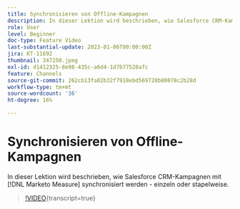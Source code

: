 ```yaml
---
title: Synchronisieren von Offline-Kampagnen
description: In dieser Lektion wird beschrieben, wie Salesforce CRM-Kampagnen mit [!DNL Marketo Measure]  synchronisiert werden - einzeln oder stapelweise.
role: User
level: Beginner
doc-type: Feature Video
last-substantial-update: 2023-01-06T00:00:00Z
jira: KT-11692
thumbnail: 347250.jpeg
exl-id: d1412325-8e98-435c-a6d4-1d7b77528afc
feature: Channels
source-git-commit: 262cb13fa02b32f7918ebd569720b80078c2b28d
workflow-type: tm+mt
source-wordcount: '36'
ht-degree: 16%

---
```


# Synchronisieren von Offline-Kampagnen

In dieser Lektion wird beschrieben, wie Salesforce CRM-Kampagnen mit [!DNL Marketo Measure] synchronisiert werden - einzeln oder stapelweise.

>[!VIDEO](https://video.tv.adobe.com/v/347250/?learn=on){transcript=true}
